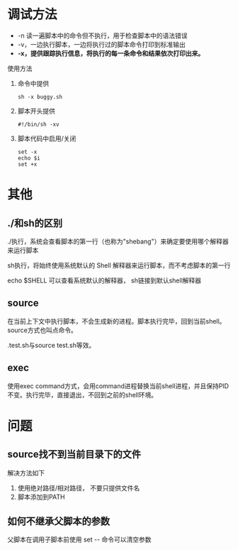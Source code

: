 # 调试方法

- -n 读一遍脚本中的命令但不执行，用于检查脚本中的语法错误
- -v，一边执行脚本，一边将执行过的脚本命令打印到标准输出
- **-x，提供跟踪执行信息，将执行的每一条命令和结果依次打印出来。**

使用方法

1. 命令中提供

   ```shell
   sh -x buggy.sh 
   ```

2. 脚本开头提供

   ```shell
   #!/bin/sh -xv
   ```

3. 脚本代码中启用/关闭

   ```shell
   set -x
   echo $i
   set +x
   ```

   

# 其他

## ./和sh的区别

./执行，系统会查看脚本的第一行（也称为"shebang"）来确定要使用哪个解释器来运行脚本

sh执行，将始终使用系统默认的 Shell 解释器来运行脚本，而不考虑脚本的第一行

echo $SHELL  可以查看系统默认的解释器， sh链接到默认shell解释器

## source

在当前上下文中执行脚本，不会生成新的进程。脚本执行完毕，回到当前shell。source方式也叫点命令。

.test.sh与source test.sh等效。

## exec

使用exec command方式，会用command进程替换当前shell进程，并且保持PID不变。执行完毕，直接退出，不回到之前的shell环境。

# 问题

## source找不到当前目录下的文件

解决方法如下

1. 使用绝对路径/相对路径， 不要只提供文件名
2. 脚本添加到PATH

## 如何不继承父脚本的参数

父脚本在调用子脚本前使用 set --  命令可以清空参数


